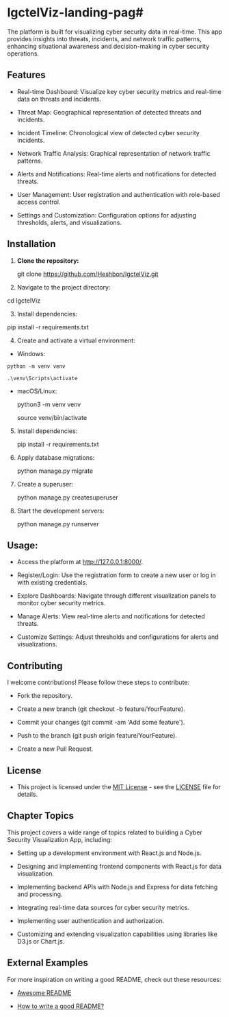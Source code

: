 # IgctelViz-landing-pag#

The platform is built for visualizing cyber security data in real-time. This app provides insights into threats, incidents, and network traffic patterns, enhancing situational awareness and decision-making in cyber security operations.

## Features

   + Real-time Dashboard: Visualize key cyber security metrics and real-time data on threats and incidents.

   + Threat Map: Geographical representation of detected threats and incidents.

   + Incident Timeline: Chronological view of detected cyber security incidents.

   + Network Traffic Analysis: Graphical representation of network traffic patterns.

   + Alerts and Notifications: Real-time alerts and notifications for detected threats.

   + User Management: User registration and authentication with role-based access control.

   + Settings and Customization: Configuration options for adjusting thresholds, alerts, and visualizations.

## Installation

1. **Clone the repository:**  

	git clone https://github.com/Heshbon/IgctelViz.git

2. Navigate to the project directory:

  cd IgctelViz

3. Install dependencies:

  pip install -r requirements.txt

4. Create and activate a virtual environment:

  +  Windows:

	python -m venv venv

	.\venv\Scripts\activate

  + macOS/Linux:

	python3 -m venv venv

	source venv/bin/activate

5. Install dependencies:

	pip install -r requirements.txt

6. Apply database migrations:

	python manage.py migrate

7. Create a superuser:

	python manage.py createsuperuser

8. Start the development servers:

	python manage.py runserver

## Usage:

  + Access the platform at http://127.0.0.1:8000/.

  + Register/Login: Use the registration form to create a new user or log in with existing credentials.

  + Explore Dashboards: Navigate through different visualization panels to monitor cyber security metrics.

  + Manage Alerts: View real-time alerts and notifications for detected threats.

  + Customize Settings: Adjust thresholds and configurations for alerts and visualizations.

## Contributing

I welcome contributions! Please follow these steps to contribute:

   + Fork the repository.

   + Create a new branch (git checkout -b feature/YourFeature).

   + Commit your changes (git commit -am 'Add some feature').

   + Push to the branch (git push origin feature/YourFeature).

   + Create a new Pull Request.

## License

  + This project is licensed under the [MIT License](https://opensource.org/licenses/MIT) - see the [LICENSE](https://github.com/Heshbon/CyberSecurityApp/blob/main/LICENSE) file for details.

## Chapter Topics

This project covers a wide range of topics related to building a Cyber Security Visualization App, including:

   + Setting up a development environment with React.js and Node.js.

   + Designing and implementing frontend components with React.js for data visualization.

   + Implementing backend APIs with Node.js and Express for data fetching and processing.

   + Integrating real-time data sources for cyber security metrics.

   + Implementing user authentication and authorization.

   + Customizing and extending visualization capabilities using libraries like D3.js or Chart.js.

## External Examples

For more inspiration on writing a good README, check out these resources:

  + [Awesome README](https://github.com/matiassingers/awesome-readme)

  + [How to write a good README?](https://bulldogjob.com/news/449-how-to-write-a-good-readme-for-your-github-project)
